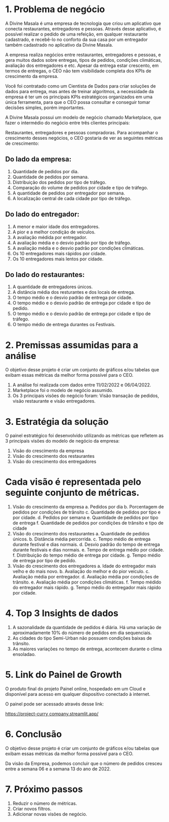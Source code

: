 # 1. Problema de negócio

A Divine Masala é uma empresa de tecnologia que criou um aplicativo que conecta restaurantes, entregadores e pessoas. Através desse aplicativo, é possível realizar o pedido de uma refeição, em 
qualquer restaurante cadastrado, e recebê-lo no conforto da sua casa por um entregador também cadastrado no aplicativo da Divine Masala.

A empresa realiza negócios entre restaurantes, entregadores e pessoas, e gera muitos dados sobre entregas, tipos de pedidos, condições climáticas, avaliação dos entregadores e etc. Apesar da entrega estar crescento, em termos de entregas, o CEO não tem visibilidade completa 
dos KPIs de crescimento da empresa.

Você foi contratado como um Cientista de Dados para criar soluções de dados para entrega, mas antes de treinar algoritmos, a necessidade da empresa é ter um os principais KPIs estratégicos organizados em uma única ferramenta, para que o CEO possa consultar e conseguir tomar 
decisões simples, porém importantes.

A Divine Masala possui um modelo de negócio chamado Marketplace, que fazer o intermédio do negócio entre três clientes principais:

Restaurantes, entregadores e pessoas compradoras. Para acompanhar o crescimento desses negócios, o CEO gostaria de ver as seguintes métricas de crescimento:

## Do lado da empresa:

 1. Quantidade de pedidos por dia.
 2. Quantidade de pedidos por semana.
 3. Distribuição dos pedidos por tipo de tráfego.
 4. Comparação do volume de pedidos por cidade e tipo de tráfego. 
 5. A quantidade de pedidos por entregador por semana.
 6. A localização central de cada cidade por tipo de tráfego.
 
 ## Do lado do entregador:
 
 1. A menor e maior idade dos entregadores.
 2. A pior e a melhor condição de veículos.
 3. A avaliação médida por entregador.
 4. A avaliação média e o desvio padrão por tipo de tráfego.
 5. A avaliação média e o desvio padrão por condições climáticas.
 6. Os 10 entregadores mais rápidos por cidade.
 7. Os 10 entregadores mais lentos por cidade.
    
## Do lado do restaurantes:
 1. A quantidade de entregadores únicos.
 2. A distância média dos resturantes e dos locais de entrega.
 3. O tempo médio e o desvio padrão de entrega por cidade.
 4. O tempo médio e o desvio padrão de entrega por cidade e tipo de 
pedido.
 5. O tempo médio e o desvio padrão de entrega por cidade e tipo de 
tráfego.
 6. O tempo médio de entrega durantes os Festivais.

# 2. Premissas assumidas para a análise
O objetivo desse projeto é criar um conjunto de gráficos e/ou tabelas que exibam essas métricas da melhor forma possível para o CEO.

 1. A análise foi realizada com dados entre 11/02/2022 e 06/04/2022.
 2. Marketplace foi o modelo de negócio assumido.
 3. Os 3 principais visões do negócio foram: Visão transação de pedidos, 
visão restaurante e visão entregadores.

# 3. Estratégia da solução
 O painel estratégico foi desenvolvido utilizando as métricas que refletem 
as 3 principais visões do modelo de negócio da empresa: 
1. Visão do crescimento da empresa
2. Visão do crescimento dos restaurantes
3. Visão do crescimento dos entregadores

# Cada visão é representada pelo seguinte conjunto de métricas.
 1. Visão do crescimento da empresa
 a. Pedidos por dia
 b. Porcentagem de pedidos por condições de trânsito
 c. Quantidade de pedidos por tipo e por cidade.
 d. Pedidos por semana
 e. Quantidade de pedidos por tipo de entrega
 f. Quantidade de pedidos por condições de trânsito e tipo de cidade
 2. Visão do crescimento dos restaurantes
 a. Quantidade de pedidos únicos.
 b. Distância média percorrida.
 c. Tempo médio de entrega durante festival e dias normais.
 d. Desvio padrão do tempo de entrega durante festivais e dias 
normais.
 e. Tempo de entrega médio por cidade.
 f. Distribuição do tempo médio de entrega por cidade.
 g. Tempo médio de entrega por tipo de pedido.
 3. Visão do crescimento dos entregadores
 a. Idade do entregador mais velho e do mais novo.
 b. Avaliação do melhor e do pior veículo.
 c. Avaliação média por entregador.
 d. Avaliação média por condições de trânsito.
 e. Avaliação média por condições climáticas.
 f. Tempo médido do entregador mais rápido.
 g. Tempo médio do entregador mais rápido por cidade.

# 4. Top 3 Insights de dados
 1. A sazonalidade da quantidade de pedidos é diária. Há uma variação 
de aproximadamente 10% do número de pedidos em dia sequenciais.
 2. As cidades do tipo Semi-Urban não possuem condições baixas de 
trânsito.
 3. As maiores variações no tempo de entrega, acontecem durante o 
clima ensoladao.

# 5. Link do Painel de Growth
O produto final do projeto Painel online, hospedado em um Cloud e disponível para acesso em 
qualquer dispositivo conectado à internet.

O painel pode ser acessado através desse link: 
 
[https://project-curry
company.streamlit.app/](https://divinemasala-ftc.streamlit.app/)

# 6. Conclusão
O objetivo desse projeto é criar um conjunto de gráficos e/ou tabelas que exibam essas métricas da melhor forma possível para o CEO.
 
Da visão da Empresa, podemos concluir que o número de pedidos 
cresceu entre a semana 06 e a semana 13 do ano de 2022.

# 7. Próximo passos
 1. Reduzir o número de métricas.
 2. Criar novos filtros.
 3. Adicionar novas visões de negócio.
